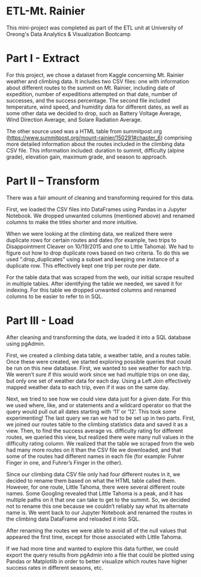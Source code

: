 # ETL-Mt. Rainier
This mini-project was completed as part of the ETL unit at University of Oreong's Data Analytics & Visualization Bootcamp


# Part I - Extract

For this project, we chose a dataset from Kaggle concerning Mt. Rainier weather and climbing data. It includes two CSV files: one with information about different routes to the summit on Mt. Rainier, including date of expedition, number of expeditions attempted on that date, number of successes, and the success percentage. The second file included temperature, wind speed, and humidity data for different dates, as well as some other data we decided to drop, such as Battery Voltage Average, Wind Direction Average, and Solare Radiation Average. 

The other source used was a HTML table from summitpost.org (https://www.summitpost.org/mount-rainier/150291#chapter_6) comprising more detailed information about the routes included in the climbing data CSV file. This information included: duration to summit, difficulty (alpine grade), elevation gain, maximum grade, and season to approach. 

# Part II – Transform
There was a fair amount of cleaning and transforming required for this data.

First, we loaded the CSV files into DataFrames using Pandas in a Jupyter Notebook. We dropped unwanted columns (mentioned above) and renamed columns to make the titles shorter and more intuitive. 

When we were looking at the climbing data, we realized there were duplicate rows for certain routes and dates (for example, two trips to Disappointment Cleaver on 10/19/2015 and one to Little Tahoma). We had to figure out how to drop duplicate rows based on two criteria. To do this we used “.drop_duplicates” using a subset and keeping one instance of a duplicate row. This effectively kept one trip per route per date. 

For the table data that was scraped from the web, our initial scrape resulted in multiple tables. After identifying the table we needed, we saved it for indexing. For this table we dropped unwanted columns and renamed columns to be easier to refer to in SQL. 

# Part III - Load
After cleaning and transforming the data, we loaded it into a SQL database using pgAdmin. 

First, we created a climbing data table, a weather table, and a routes table. Once these were created, we started exploring possible queries that could be run on this new database. First, we wanted to see weather for each trip. We weren’t sure if this would work since we had multiple trips on one day, but only one set of weather data for each day. Using a Left Join effectively mapped weather data to each trip, even if it was on the same day. 

Next, we tried to see how we could view data just for a given date. For this we used where, like, and or statements and a wildcard operator so that the query would pull out all dates starting with ‘11’ or ‘12’. This took some experimenting! 
The last query we ran we had to be set up in two parts. First, we joined our routes table to the climbing statistics data and saved it as a view. Then, to find the success average vs. difficulty rating for different routes, we queried this view, but realized there were many null values in the difficulty rating column. We realized that the table we scraped from the web had many more routes on it than the CSV file we downloaded, and that some of the routes had different names in each file (for example: Fuhrer Finger in one, and Fuhrer’s Finger in the other). 

Since our climbing data CSV file only had four different routes in it, we decided to rename them based on what the HTML table called them. However, for one route, Little Tahoma, there were several different route names. Some Googling revealed that Little Tahoma is a peak, and it has multiple paths on it that one can take to get to the summit. So, we decided not to rename this one because we couldn’t reliably say what its alternate name is. We went back to our Jupyter Notebook and renamed the routes in the climbing data DataFrame and reloaded it into SQL. 

After renaming the routes we were able to avoid all of the null values that appeared the first time, except for those associated with Little Tahoma. 

If we had more time and wanted to explore this data further, we could export the query results from pgAdmin into a file that could be plotted using Pandas or Matplotlib in order to better visualize which routes have higher success rates in different seasons, etc. 
